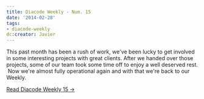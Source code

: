 ```yaml
---
title: Diacode Weekly - Num. 15
date: '2014-02-28'
tags:
- diacode-weekly
dc:creator: Javier
---
```


This past month has been a rush of work, we've been lucky to get involved in some interesting projects with great clients. After we handed over those projects, some of our team took some time off to enjoy a well deserved rest.  Now we're almost fully operational again and with that we're back to our Weekly.


[Read Diacode Weekly 15 →](http://blog.diacode.com/diacode-weekly-15)
